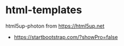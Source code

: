 # html-templates
html5up-photon from https://html5up.net

* https://startbootstrap.com/?showPro=false
